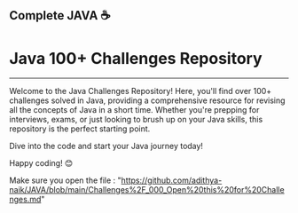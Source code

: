 Complete JAVA ☕
-----------------------------------------------
# Java 100+ Challenges Repository
-----------------------------------------------
Welcome to the Java Challenges Repository! Here, you'll find over 100+ challenges solved in Java, providing a comprehensive resource for revising all the concepts of Java in a short time. Whether you're prepping for interviews, exams, or just looking to brush up on your Java skills, this repository is the perfect starting point.

Dive into the code and start your Java journey today!

Happy coding! 😊

Make sure you open the file : "https://github.com/adithya-naik/JAVA/blob/main/Challenges%2F_000_Open%20this%20for%20Challenges.md" 
